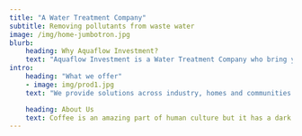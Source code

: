 ```yaml
---
title: "A Water Treatment Company"
subtitle: Removing pollutants from waste water
image: /img/home-jumbotron.jpg
blurb:
    heading: Why Aquaflow Investment?
    text: "Aquaflow Investment is a Water Treatment Company who bring you total environment solutions - water treatment, waste water treatment & recycle, zero liquid discharge. Specialists in water and environment management."
intro:
    heading: "What we offer"
    - image: img/prod1.jpg
    text: "We provide solutions across industry, homes and communities. Integrating extensive process technologies, design, engineering and project management capability, we offer total solutions with single source responsibility."

    heading: About Us
    text: Coffee is an amazing part of human culture but it has a dark side too – one of colonialism and mindless abuse of natural resources and human lives. We want to turn this around and return the coffee trade to the drink’s exhilarating, empowering and unifying nature.
---
```


